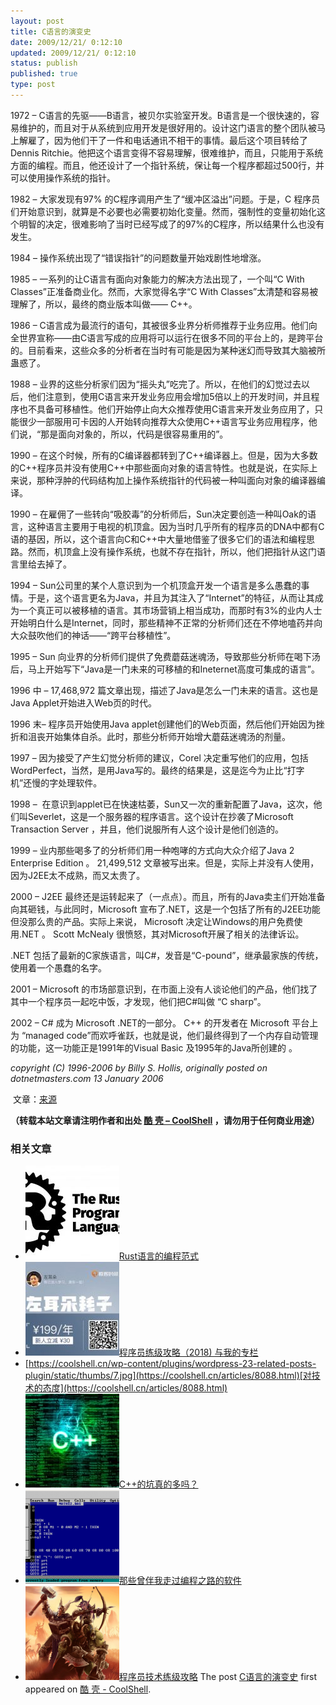 ```yaml
---
layout: post
title: C语言的演变史
date: 2009/12/21/ 0:12:10
updated: 2009/12/21/ 0:12:10
status: publish
published: true
type: post
---
```


1972 – C语言的先驱——B语言，被贝尔实验室开发。B语言是一个很快速的，容易维护的，而且对于从系统到应用开发是很好用的。设计这门语言的整个团队被马上解雇了，因为他们干了一件和电话通讯不相干的事情。最后这个项目转给了 Dennis Ritchie。他把这个语言变得不容易理解，很难维护，而且，只能用于系统方面的编程。而且，他还设计了一个指针系统，保让每一个程序都超过500行，并可以使用操作系统的指针。


1982 – 大家发现有97% 的C程序调用产生了“缓冲区溢出”问题。于是，C 程序员们开始意识到，就算是不必要也必需要初始化变量。然而，强制性的变量初始化这个明智的决定，很难影响了当时已经写成了的97%的C程序，所以结果什么也没有发生。 


1984 – 操作系统出现了“错误指针”的问题数量开始戏剧性地增涨。 


1985 – 一系列的让C语言有面向对象能力的解决方法出现了，一个叫“C With Classes”正准备商业化。然而，大家觉得名字“C With Classes”太清楚和容易被理解了，所以，最终的商业版本叫做—— C++。



1986 – C语言成为最流行的语句，其被很多业界分析师推荐于业务应用。他们向全世界宣称——由C语言写成的应用将可以运行在很多不同的平台上的，是跨平台的。目前看来，这些众多的分析者在当时有可能是因为某种迷幻而导致其大脑被所蛊惑了。


1988 – 业界的这些分析家们因为“摇头丸”吃完了。所以，在他们的幻觉过去以后，他们注意到，使用C语言来开发业务应用会增加5倍以上的开发时间，并且程序也不具备可移植性。他们开始停止向大众推荐使用C语言来开发业务应用了，只能很少一部服用可卡因的人开始转向推荐大众使用C++语言写业务应用程序，他们说，“那是面向对象的，所以，代码是很容易重用的”。


1990 – 在这个时候，所有的C编译器都转到了C++编译器上。但是，因为大多数的C++程序员并没有使用C++中那些面向对象的语言特性。也就是说，在实际上来说，那种浮肿的代码结构加上操作系统指针的代码被一种叫面向对象的编译器编译。


1990 – 在雇佣了一些转向“吸胶毒”的分析师后，Sun决定要创造一种叫Oak的语言，这种语言主要用于电视的机顶盒。因为当时几乎所有的程序员的DNA中都有C语的基因，所以，这个语言向C和C++中大量地借鉴了很多它们的语法和编程思路。然而，机顶盒上没有操作系统，也就不存在指针，所以，他们把指针从这门语言里给去掉了。


1994 – Sun公司里的某个人意识到为一个机顶盒开发一个语言是多么愚蠢的事情。于是，这个语言更名为Java，并且为其注入了“Internet”的特征，从而让其成为一个真正可以被移植的语言。其市场营销上相当成功，而那时有3%的业内人士开始明白什么是Internet，同时，那些精神不正常的分析师们还在不停地嗑药并向大众鼓吹他们的神话——“跨平台移植性”。


1995 – Sun 向业界的分析师们提供了免费蘑菇迷魂汤，导致那些分析师在喝下汤后，马上开始写下“Java是一门未来的可移植的和Ineternet高度可集成的语言”。


1996 中 – 17,468,972 篇文章出现，描述了Java是怎么一门未来的语言。这也是Java Applet开始进入Web页的时代。


1996 末– 程序员开始使用Java applet创建他们的Web页面，然后他们开始因为挫折和沮丧开始集体自杀。此时，那些分析师开始增大蘑菇迷魂汤的剂量。


1997 – 因为接受了产生幻觉分析师的建议，Corel 决定重写他们的应用，包括 WordPerfect，当然，是用Java写的。最终的结果是，这是迄今为止比“打字机”还慢的字处理软件。


1998 –  在意识到applet已在快速枯萎，Sun又一次的重新配置了Java，这次，他们叫Severlet，这是一个服务器的程序语言。这个设计在抄袭了Microsoft Transaction Server ，并且，他们说服所有人这个设计是他们创造的。


1999 – 业内那些喝多了的分析师们用一种咆哮的方式向大众介绍了Java 2 Enterprise Edition 。 21,499,512 文章被写出来。但是，实际上并没有人使用，因为J2EE太不成熟，而又太贵了。


2000 – J2EE 最终还是运转起来了（一点点）。而且，所有的Java卖主们开始准备向其砸钱，与此同时，Microsoft 宣布了.NET，这是一个包括了所有的J2EE功能但没那么贵的产品。实际上来说， Microsoft 决定让Windows的用户免费使用.NET 。 Scott McNealy 很愤怒，其对Microsoft开展了相关的法律诉讼。


.NET 包括了最新的C家族语言，叫C#，发音是“C-pound”，继承最家族的传统，使用着一个愚蠢的名字。


2001 – Microsoft 的市场部意识到，在市面上没有人谈论他们的产品，他们找了其中一个程序员一起吃中饭，才发现，他们把C#叫做 “C sharp”。


2002 – C# 成为 Microsoft .NET的一部分。 C++ 的开发者在 Microsoft 平台上为 “managed code”而欢呼雀跃，也就是说，他们最终得到了一个内存自动管理的功能，这一功能正是1991年的Visual Basic 及1995年的Java所创建的 。


*copyright (C) 1996-2006 by Billy S. Hollis, originally posted on dotnetmasters.com 13 January 2006*


 文章：[来源](http://dotnetmasters.com/historyofcfamily.htm)




**（转载本站文章请注明作者和出处 [酷 壳 – CoolShell](https://coolshell.cn/) ，请勿用于任何商业用途）**



### 相关文章

* [![Rust语言的编程范式](../wp-content/uploads/2020/03/rust-social-wide-150x150.jpg)](https://coolshell.cn/articles/20845.html)[Rust语言的编程范式](https://coolshell.cn/articles/20845.html)
* [![程序员练级攻略（2018)  与我的专栏](../wp-content/uploads/2018/05/300x262-150x150.jpg)](https://coolshell.cn/articles/18360.html)[程序员练级攻略（2018) 与我的专栏](https://coolshell.cn/articles/18360.html)
* [https://coolshell.cn/wp-content/plugins/wordpress-23-related-posts-plugin/static/thumbs/7.jpg](https://coolshell.cn/articles/8088.html)[对技术的态度](https://coolshell.cn/articles/8088.html)
* [![C++的坑真的多吗？](../wp-content/uploads/2012/08/cpp_small-150x150.jpg)](https://coolshell.cn/articles/7992.html)[C++的坑真的多吗？](https://coolshell.cn/articles/7992.html)
* [![那些曾伴我走过编程之路的软件](../wp-content/uploads/2011/10/00.QuickBasic_PDS_IDE-150x150.png)](https://coolshell.cn/articles/5576.html)[那些曾伴我走过编程之路的软件](https://coolshell.cn/articles/5576.html)
* [![程序员技术练级攻略](../wp-content/uploads/2011/07/programmer-150x150.png)](https://coolshell.cn/articles/4990.html)[程序员技术练级攻略](https://coolshell.cn/articles/4990.html)
The post [C语言的演变史](https://coolshell.cn/articles/1984.html) first appeared on [酷 壳 - CoolShell](https://coolshell.cn).